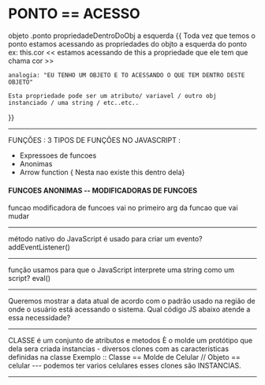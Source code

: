 # PONTO == ACESSO 
objeto .ponto propriedadeDentroDoObj a esquerda
{{ 
    Toda vez que temos o ponto estamos acessando as propriedades do objto a esquerda do ponto
    ex: this.cor  << estamos acessando de this a propriedade que ele tem que chama cor >>

    analogia: "EU TENHO UM OBJETO E TO ACESSANDO O QUE TEM DENTRO DESTE OBJETO"

    Esta propriedade pode ser um atributo/ variavel / outro obj instanciado / uma string / etc..etc..


}}

---
FUNÇÕES :
3 TIPOS DE FUNÇÕES NO JAVASCRIPT :
- Expressoes de funcoes
- Anonimas
- Arrow function { Nesta nao existe this dentro dela}

#### FUNCOES ANONIMAS -- MODIFICADORAS DE FUNCOES
funcao modificadora de funcoes vai no primeiro arg da funcao que vai mudar

---
método nativo do JavaScript é usado para criar um evento?
addEventListener()

---

função usamos para que o JavaScript interprete uma string como um script?
eval()

---

Queremos mostrar a data atual de acordo com o padrão usado na região de onde o usuário está acessando o sistema. Qual código JS abaixo atende a essa necessidade?

---

CLASSE é um conjunto de atributos e metodos
È o molde um protótipo que dela sera criada instancias - diversos clones com as caracteristicas definidas na classe
Exemplo :: Classe == Molde de Celular // Objeto == celular --- podemos ter varios celulares esses clones são INSTANCIAS.

---

